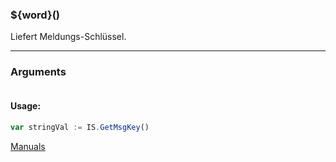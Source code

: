 ﻿### ${word}()
Liefert Meldungs-Schlüssel.

----

### Arguments
```ts
```
#### Usage:
```ts
var stringVal := IS.GetMsgKey()
```

[Manuals](https://manuals.opacc.ch/docs/doku2401/F-Script/ScriptBlockFunc.IS.GetMsgKey.html)
